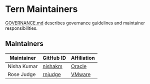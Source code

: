 # Tern Maintainers

[GOVERNANCE.md](https://github.com/tern-tools/tern/blob/main/GOVERNANCE.md)
describes governance guidelines and maintainer responsibilities.

## Maintainers

| Maintainer | GitHub ID | Affiliation |
| --------------- | --------- | ----------- |
| Nisha Kumar | [nishakm](https://github.com/nishakm) | [Oracle](https://www.github.com/oracle/) |
| Rose Judge | [rnjudge](https://github.com/rnjudge/) | [VMware](https://www.github.com/vmware/) |

